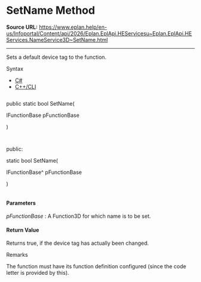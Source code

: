 # SetName Method

**Source URL:** https://www.eplan.help/en-us/Infoportal/Content/api/2026/Eplan.EplApi.HEServicesu~Eplan.EplApi.HEServices.NameService3D~SetName.html

---

Sets a default device tag to the function.

Syntax

- [C#](#i-syntax-CS)
- [C++/CLI](#i-syntax-CPP2005)

```
```
public static bool SetName( 

   IFunctionBase pFunctionBase

)
```
```

```
```
public:

static bool SetName( 

   IFunctionBase^ pFunctionBase

)
```
```

#### Parameters

*pFunctionBase*
:   A Function3D for which name is to be set.

#### Return Value

Returns true, if the device tag has actually been changed.

Remarks

The function must have its function definition configured (since the code letter is provided by this).
